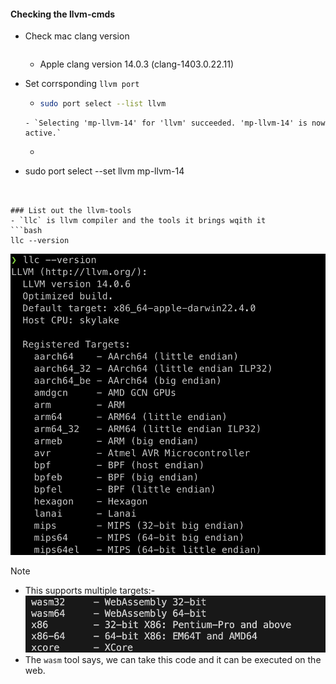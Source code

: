 #### Checking the llvm-cmds

- Check mac clang version
  ```bash clang --version
  ```
  - Apple clang version 14.0.3 (clang-1403.0.22.11)
  
- Set corrsponding `llvm port`
  - ```bash
    sudo port select --list llvm
  ```
  - `Selecting 'mp-llvm-14' for 'llvm' succeeded. 'mp-llvm-14' is now active.`

-   - ```bash
    sudo port select --set llvm mp-llvm-14
  ```


### List out the llvm-tools
- `llc` is llvm compiler and the tools it brings wqith it
  ```bash
  llc --version
  ```

  ![](../images/llvm_tools.png)

> [!NOTE]
> - This supports multiple targets:-
>   ![](../images/multiple_targets.png)
> - The `wasm` tool says, we can take this code and it can be executed on the web.
